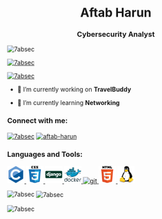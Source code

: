<h1 align="center">Aftab Harun</h1>
<h3 align="center">Cybersecurity Analyst</h3>

<p align="left"> <img src="https://komarev.com/ghpvc/?username=7absec&label=Profile%20views&color=0e75b6&style=flat" alt="7absec" /> </p>

<p align="left"> <a href="https://github.com/ryo-ma/github-profile-trophy"><img src="https://github-profile-trophy.vercel.app/?username=7absec" alt="7absec" /></a> </p>

<p align="left"> <a href="https://twitter.com/7absec" target="blank"><img src="https://img.shields.io/twitter/follow/aiktcian?logo=twitter&style=for-the-badge" alt="7absec" /></a> </p>

- 🔭 I’m currently working on **TravelBuddy**

- 🌱 I’m currently learning **Networking**


<h3 align="left">Connect with me:</h3>
<p align="left">
<a href="https://twitter.com/7absec" target="blank"><img align="center" src="https://cdn.jsdelivr.net/npm/simple-icons@3.0.1/icons/twitter.svg" alt="7absec" height="30" width="40" /></a>
<a href="https://linkedin.com/in/7absec" target="blank"><img align="center" src="https://cdn.jsdelivr.net/npm/simple-icons@3.0.1/icons/linkedin.svg" alt="aftab-harun" height="30" width="40" /></a>
</p>

<h3 align="left">Languages and Tools:</h3>
<p align="left"> <a href="https://www.cprogramming.com/" target="_blank"> <img src="https://raw.githubusercontent.com/devicons/devicon/master/icons/c/c-original.svg" alt="c" width="40" height="40"/> </a> <a href="https://www.w3schools.com/css/" target="_blank"> <img src="https://raw.githubusercontent.com/devicons/devicon/master/icons/css3/css3-original-wordmark.svg" alt="css3" width="40" height="40"/> </a> <a href="https://www.djangoproject.com/" target="_blank"> <img src="https://raw.githubusercontent.com/devicons/devicon/master/icons/django/django-original.svg" alt="django" width="40" height="40"/> </a> <a href="https://www.docker.com/" target="_blank"> <img src="https://raw.githubusercontent.com/devicons/devicon/master/icons/docker/docker-original-wordmark.svg" alt="docker" width="40" height="40"/> </a> <a href="https://git-scm.com/" target="_blank"> <img src="https://www.vectorlogo.zone/logos/git-scm/git-scm-icon.svg" alt="git" width="40" height="40"/> </a> <a href="https://www.w3.org/html/" target="_blank"> <img src="https://raw.githubusercontent.com/devicons/devicon/master/icons/html5/html5-original-wordmark.svg" alt="html5" width="40" height="40"/> </a> <a href="https://www.linux.org/" target="_blank"> <img src="https://raw.githubusercontent.com/devicons/devicon/master/icons/linux/linux-original.svg" alt="linux" width="40" height="40"/> </a> </p>

<p><img align="left" src="https://github-readme-stats.vercel.app/api/top-langs?username=7absec&show_icons=true&locale=en&layout=compact" alt="7absec" /></p>

<p>&nbsp;<img align="center" src="https://github-readme-stats.vercel.app/api?username=7absec&show_icons=true&locale=en" alt="7absec" /></p>

<p><img align="center" src="https://github-readme-streak-stats.herokuapp.com/?user=7absec&" alt="7absec" /></p>
